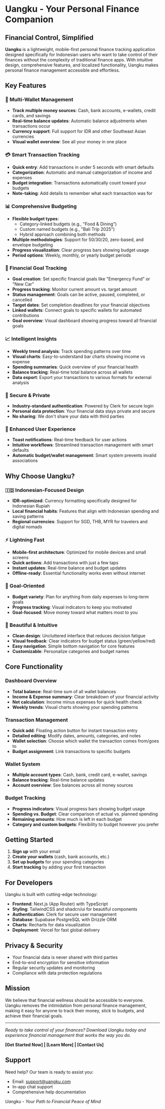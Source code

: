 # Uangku - Your Personal Finance Companion

## Financial Control, Simplified

**Uangku** is a lightweight, mobile-first personal finance tracking application designed specifically for Indonesian users who want to take control of their finances without the complexity of traditional finance apps. With intuitive design, comprehensive features, and localized functionality, Uangku makes personal finance management accessible and effortless.

## Key Features

### 🏦 Multi-Wallet Management
- **Track multiple money sources**: Cash, bank accounts, e-wallets, credit cards, and savings
- **Real-time balance updates**: Automatic balance adjustments when transactions occur
- **Currency support**: Full support for IDR and other Southeast Asian currencies
- **Visual wallet overview**: See all your money in one place

### 💳 Smart Transaction Tracking
- **Quick entry**: Add transactions in under 5 seconds with smart defaults
- **Categorization**: Automatic and manual categorization of income and expenses
- **Budget integration**: Transactions automatically count toward your budgets
- **Note-taking**: Add details to remember what each transaction was for

### 📊 Comprehensive Budgeting
- **Flexible budget types**: 
  - Category-linked budgets (e.g., "Food & Dining")
  - Custom named budgets (e.g., "Bali Trip 2025")
  - Hybrid approach combining both methods
- **Multiple methodologies**: Support for 50/30/20, zero-based, and envelope budgeting
- **Progress visualization**: Clear progress bars showing budget usage
- **Period options**: Weekly, monthly, or yearly budget periods

### 🎯 Financial Goal Tracking
- **Goal creation**: Set specific financial goals like "Emergency Fund" or "New Car"
- **Progress tracking**: Monitor current amount vs. target amount
- **Status management**: Goals can be active, paused, completed, or cancelled
- **Target dates**: Set completion deadlines for your financial objectives
- **Linked wallets**: Connect goals to specific wallets for automated contributions
- **Goal overview**: Visual dashboard showing progress toward all financial goals

### 📈 Intelligent Insights
- **Weekly trend analysis**: Track spending patterns over time
- **Visual charts**: Easy-to-understand bar charts showing income vs expense
- **Spending summaries**: Quick overview of your financial health
- **Balance tracking**: Real-time total balance across all wallets
- **Data export**: Export your transactions to various formats for external analysis

### 🔐 Secure & Private
- **Industry-standard authentication**: Powered by Clerk for secure login
- **Personal data protection**: Your financial data stays private and secure
- **No sharing**: We don't share your data with third parties

### 💬 Enhanced User Experience
- **Toast notifications**: Real-time feedback for user actions
- **Intuitive workflows**: Streamlined transaction management with smart defaults
- **Automatic budget/wallet management**: Smart system prevents invalid associations

## Why Choose Uangku?

### 🇮🇩 Indonesian-Focused Design
- **IDR-optimized**: Currency formatting specifically designed for Indonesian Rupiah
- **Local financial habits**: Features that align with Indonesian spending and saving patterns
- **Regional currencies**: Support for SGD, THB, MYR for travelers and digital nomads

### ⚡ Lightning Fast
- **Mobile-first architecture**: Optimized for mobile devices and small screens
- **Quick actions**: Add transactions with just a few taps
- **Instant updates**: Real-time balance and budget updates
- **Offline-ready**: Essential functionality works even without internet

### 🎯 Goal-Oriented
- **Budget variety**: Plan for anything from daily expenses to long-term goals
- **Progress tracking**: Visual indicators to keep you motivated
- **Goal-focused**: Move money toward what matters most to you

### 🎨 Beautiful & Intuitive
- **Clean design**: Uncluttered interface that reduces decision fatigue
- **Visual feedback**: Clear indicators for budget status (green/yellow/red)
- **Easy navigation**: Simple bottom navigation for core features
- **Customizable**: Personalize categories and budget names

## Core Functionality

### Dashboard Overview
- **Total balance**: Real-time sum of all wallet balances
- **Income & Expense summary**: Clear breakdown of your financial activity
- **Net calculation**: Income minus expenses for quick health check
- **Weekly trends**: Visual charts showing your spending patterns

### Transaction Management
- **Quick add**: Floating action button for instant transaction entry
- **Detailed editing**: Modify dates, amounts, categories, and notes
- **Wallet selection**: Choose which wallet the transaction comes from/goes to
- **Budget assignment**: Link transactions to specific budgets

### Wallet System
- **Multiple account types**: Cash, bank, credit card, e-wallet, savings
- **Balance tracking**: Real-time balance updates
- **Account overview**: See balances across all money sources

### Budget Tracking
- **Progress indicators**: Visual progress bars showing budget usage
- **Spending vs. Budget**: Clear comparison of actual vs. planned spending
- **Remaining amounts**: How much is left in each budget
- **Category and custom budgets**: Flexibility to budget however you prefer

## Getting Started

1. **Sign up** with your email
2. **Create your wallets** (cash, bank accounts, etc.)
3. **Set up budgets** for your spending categories
4. **Start tracking** by adding your first transaction

## For Developers

Uangku is built with cutting-edge technology:

- **Frontend**: Next.js (App Router) with TypeScript
- **Styling**: TailwindCSS and shadcn/ui for beautiful components
- **Authentication**: Clerk for secure user management
- **Database**: Supabase PostgreSQL with Drizzle ORM
- **Charts**: Recharts for data visualization
- **Deployment**: Vercel for fast global delivery

## Privacy & Security

- Your financial data is never shared with third parties
- End-to-end encryption for sensitive information
- Regular security updates and monitoring
- Compliance with data protection regulations

## Mission

We believe that financial wellness should be accessible to everyone. Uangku removes the intimidation from personal finance management, making it easy for anyone to track their money, stick to budgets, and achieve their financial goals.

---

*Ready to take control of your finances? Download Uangku today and experience financial management that works the way you do.*

**[Get Started Now] | [Learn More] | [Contact Us]**

## Support

Need help? Our team is ready to assist you:
- Email: support@uangku.com
- In-app chat support
- Comprehensive help documentation

*Uangku - Your Path to Financial Peace of Mind*